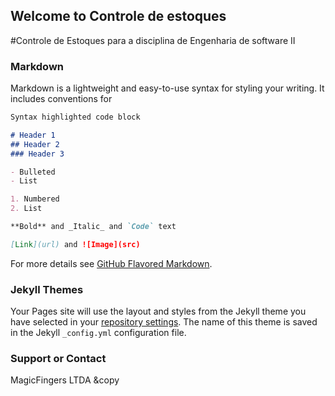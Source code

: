 ## Welcome to Controle de estoques

#Controle de Estoques para a disciplina de Engenharia de software II

### Markdown

Markdown is a lightweight and easy-to-use syntax for styling your writing. It includes conventions for

```markdown
Syntax highlighted code block

# Header 1
## Header 2
### Header 3

- Bulleted
- List

1. Numbered
2. List

**Bold** and _Italic_ and `Code` text

[Link](url) and ![Image](src)
```

For more details see [GitHub Flavored Markdown](https://guides.github.com/features/mastering-markdown/).

### Jekyll Themes

Your Pages site will use the layout and styles from the Jekyll theme you have selected in your [repository settings](https://github.com/TheMagicFingers/Controle-de-estoque/settings). The name of this theme is saved in the Jekyll `_config.yml` configuration file.

### Support or Contact

MagicFingers LTDA &copy
